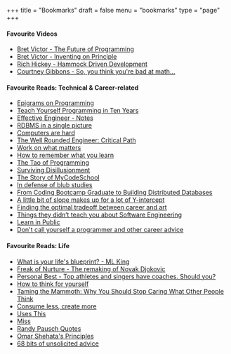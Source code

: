 +++
title = "Bookmarks"
draft = false
menu = "bookmarks"
type = "page"
+++

#### Favourite Videos
- [Bret Victor - The Future of Programming](https://www.youtube.com/watch?v=8pTEmbeENF4)
- [Bret Victor - Inventing on Principle](https://www.youtube.com/watch?v=PUv66718DII)
- [Rich Hickey - Hammock Driven Development](https://www.youtube.com/watch?v=f84n5oFoZBc) 
- [Courtney Gibbons - So, you think you're bad at math...](https://www.youtube.com/watch?v=kenf8E1RuoA)


#### Favourite Reads: Technical & Career-related
- [Epigrams on Programming](https://gist.github.com/camdez/812824ed9d48df14604d)
- [Teach Yourself Programming in Ten Years](https://norvig.com/21-days.html)
- [Effective Engineer - Notes](https://gist.github.com/rondy/af1dee1d28c02e9a225ae55da2674a6f)
- [RDBMS in a single picture](https://medium.com/@iljamoisejevs/relational-database-in-a-single-picture-dcc5685a4105)
- [Computers are hard](https://medium.com/computers-are-hard/computers-are-hard-ed82bccc5c87)
- [The Well Rounded Engineer: Critical Path](https://speakerdeck.com/swanandp/the-well-rounded-engineer)
- [Work on what matters](https://staffeng.com/guides/work-on-what-matters)
- [How to remember what you learn](https://vasilishynkarenka.com/learning/)
- [The Tao of Programming](https://www.mit.edu/~xela/tao.html)
- [Surviving Disillusionment](https://www.spakhm.com/p/surviving-disillusionment)
- [The Story of MyCodeSchool](https://www.freecodecamp.org/news/mycodeschool-youtube-channel-history/)
- [In defense of blub studies](https://www.benkuhn.net/blub/)
- [From Coding Bootcamp Graduate to Building Distributed Databases](https://medium.com/swlh/from-coding-bootcamp-graduate-to-building-distributed-databases-29acbb723d8)
- [A little bit of slope makes up for a lot of Y-intercept](https://gist.github.com/gtallen1187/e83ed02eac6cc8d7e185)
- [Finding the optimal tradeoff between career and art](https://catern.com/optimize.html)
- [Things they didn’t teach you about Software Engineering](https://vadimkravcenko.com/shorts/things-they-didnt-teach-you/)
- [Learn in Public](https://www.swyx.io/learn-in-public)
- [Don't call yourself a programmer and other career advice](https://www.kalzumeus.com/2011/10/28/dont-call-yourself-a-programmer/)

#### Favourite Reads: Life
- [What is your life's blueprint? - ML King](https://projects.seattletimes.com/mlk/words-blueprint.html)
- [Freak of Nurture - The remaking of Novak Djokovic](https://www.espn.in/tennis/story/_/id/8132800/has-novak-djokovic-become-fittest-athlete-ever-espn-magazine)
- [Personal Best - Top athletes and singers have coaches. Should you?](https://www.newyorker.com/magazine/2011/10/03/personal-best)
- [How to think for yourself](http://paulgraham.com/think.html)
- [Taming the Mammoth: Why You Should Stop Caring What Other People Think](https://waitbutwhy.com/2014/06/taming-mammoth-let-peoples-opinions-run-life.html)
- [Consume less, create more](https://blog.tjcx.me/p/consume-less-create-more)
- [Uses This](https://usesthis.com/)
- [Miss](https://zenhabits.net/miss/)
- [Randy Pausch Quotes](https://www.goodreads.com/author/quotes/287960.Randy_Pausch)
- [Omar Shehata's Principles](https://omarshehata.me/principles)
- [68 bits of unsolicited advice](https://www.linkedin.com/pulse/kevin-kellys-68-bits-unsolicited-advice-numbered-aurobindo-sundaram/)
